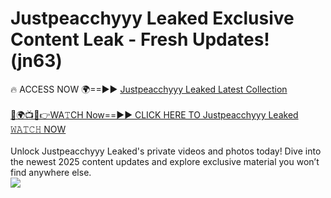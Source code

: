 # Justpeacchyyy Leaked Exclusive Content Leak - Fresh Updates! (jn63)

🔥 ACCESS NOW 🌍==►► <a href="https://tinyurl.com/kvy9nzfs" rel="nofollow">Justpeacchyyy Leaked Latest Collection</a>
<br><br>
[🔴🌍📺📱👉WA𝚃CH Now==►► CLICK HERE TO Justpeacchyyy Leaked 𝚆𝙰𝚃𝙲𝙷 NOW](https://tinyurl.com/kvy9nzfs)
<br><br>
Unlock Justpeacchyyy Leaked's private videos and photos today! Dive into the newest 2025 content updates and explore exclusive material you won’t find anywhere else.
<br>
<a href="https://tinyurl.com/kvy9nzfs" rel="nofollow" data-target="animated-image.originalLink"><img src="https://camo.githubusercontent.com/8a4f000d20f83aca3bf7ec5f350d767afa0574a8a352519fd8cfa583a6f93a33/68747470733a2f2f692e696d6775722e636f6d2f644a486b345a712e676966" data-canonical-src="https://i.imgur.com/dJHk4Zq.gif" style="max-width: 100%; display: inline-block;" data-target="animated-image.originalImage"></a>
<br>
